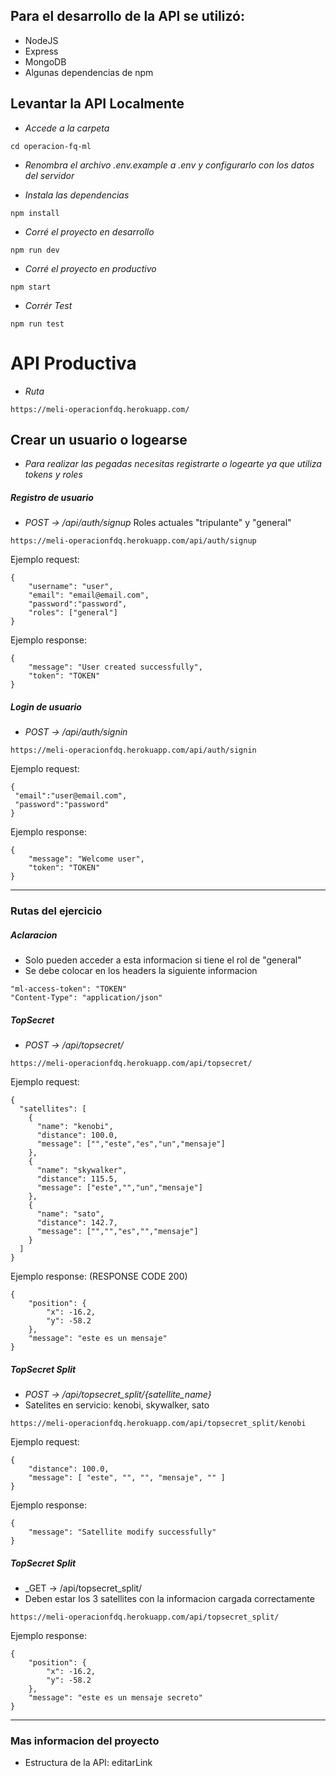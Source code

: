 ## Para el desarrollo de la API se utilizó:

- NodeJS
- Express 
- MongoDB
- Algunas dependencias de npm

## Levantar la API Localmente

- _Accede a la carpeta_

```
cd operacion-fq-ml
```

- _Renombra el archivo .env.example a .env y configurarlo con los datos del servidor_

- _Instala las dependencias_

```
npm install
```

- _Corré el proyecto en desarrollo_

```
npm run dev
```

- _Corré el proyecto en productivo_

```
npm start
```

- _Corrér Test_

```
npm run test
```

# API Productiva

- _Ruta_

```
https://meli-operacionfdq.herokuapp.com/
```

## Crear un usuario o logearse
- _Para realizar las pegadas necesitas registrarte o logearte ya que utiliza tokens y roles_
##### Registro de usuario 
-  _POST -> /api/auth/signup_
Roles actuales "tripulante" y "general"
```
https://meli-operacionfdq.herokuapp.com/api/auth/signup
```
Ejemplo request:
```
{
	"username": "user",
	"email": "email@email.com",
	"password":"password",
    "roles": ["general"]
}
```
Ejemplo response:
```
{
    "message": "User created successfully",
    "token": "TOKEN"
}
```

##### Login de usuario
-  _POST -> /api/auth/signin_
```
https://meli-operacionfdq.herokuapp.com/api/auth/signin
```
Ejemplo request:
```
{
 "email":"user@email.com",
 "password":"password"
}
```
Ejemplo response:
```
{
    "message": "Welcome user",
    "token": "TOKEN"
}
```

--------
### Rutas del ejercicio
##### Aclaracion
- Solo pueden acceder a esta informacion si tiene el rol de "general"
- Se debe colocar en los headers la siguiente informacion
```
"ml-access-token": "TOKEN"
"Content-Type": "application/json"
```

##### TopSecret
-  _POST -> /api/topsecret/_
```
https://meli-operacionfdq.herokuapp.com/api/topsecret/
```
Ejemplo request:
```
{
  "satellites": [
    {
      "name": "kenobi",
      "distance": 100.0,
      "message": ["","este","es","un","mensaje"]
    },
    {
      "name": "skywalker",
      "distance": 115.5,
      "message": ["este","","un","mensaje"]
    },
    {
      "name": "sato",
      "distance": 142.7,
      "message": ["","","es","","mensaje"]
    }
  ]
}
```
Ejemplo response: (RESPONSE CODE 200)
```
{
    "position": {
        "x": -16.2,
        "y": -58.2
    },
    "message": "este es un mensaje"
}
```

##### TopSecret Split
-  _POST -> /api/topsecret_split/{satellite_name}_
-  Satelites en servicio: kenobi, skywalker, sato
```
https://meli-operacionfdq.herokuapp.com/api/topsecret_split/kenobi
```

Ejemplo request:
```
{
    "distance": 100.0,
    "message": [ "este", "", "", "mensaje", "" ]
}
```
Ejemplo response:
```
{
    "message": "Satellite modify successfully"
}
```

##### TopSecret Split
-  _GET -> /api/topsecret_split/
-  Deben estar los 3 satellites con la informacion cargada correctamente
```
https://meli-operacionfdq.herokuapp.com/api/topsecret_split/
```
Ejemplo response:
```
{
    "position": {
        "x": -16.2,
        "y": -58.2
    },
    "message": "este es un mensaje secreto"
}
```
-----------
### Mas informacion del proyecto

- Estructura de la API: editarLink

